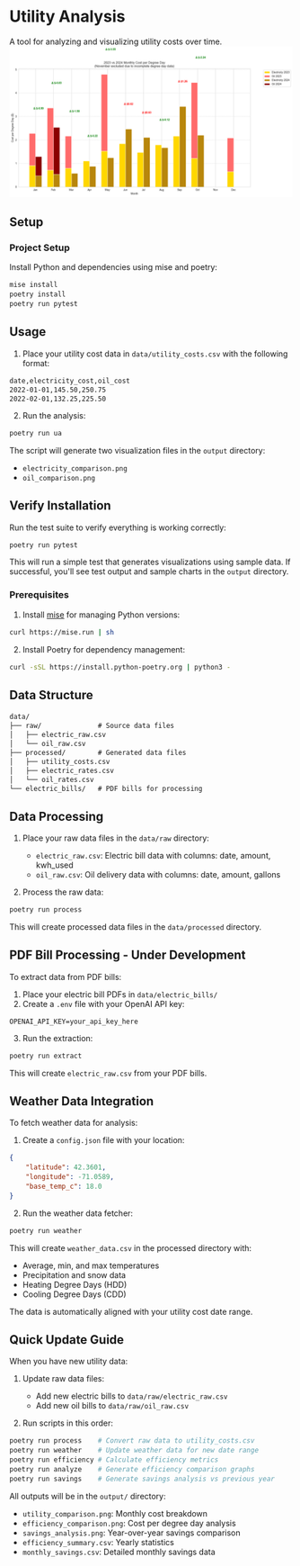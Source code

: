# Utility Analysis

A tool for analyzing and visualizing utility costs over time.
![Normalized Utility Cost Comparison](utility_comparison_normalized.png)


## Setup

### Project Setup

Install Python and dependencies using mise and poetry:
```bash
mise install
poetry install
poetry run pytest
```

## Usage

1. Place your utility cost data in `data/utility_costs.csv` with the following format:

```csv
date,electricity_cost,oil_cost
2022-01-01,145.50,250.75
2022-02-01,132.25,225.50
```

2. Run the analysis:
```bash
poetry run ua
```

The script will generate two visualization files in the `output` directory:
- `electricity_comparison.png`
- `oil_comparison.png`

## Verify Installation

Run the test suite to verify everything is working correctly:
```bash
poetry run pytest
```

This will run a simple test that generates visualizations using sample data. If successful, you'll see test output and sample charts in the `output` directory.

### Prerequisites

1. Install [mise](https://mise.jdx.dev/getting-started.html) for managing Python versions:

```bash
curl https://mise.run | sh
```

2. Install Poetry for dependency management:

```bash
curl -sSL https://install.python-poetry.org | python3 -
```

## Data Structure

```
data/
├── raw/              # Source data files
│   ├── electric_raw.csv
│   └── oil_raw.csv
├── processed/        # Generated data files
│   ├── utility_costs.csv
│   ├── electric_rates.csv
│   └── oil_rates.csv
└── electric_bills/   # PDF bills for processing
```

## Data Processing

1. Place your raw data files in the `data/raw` directory:
   - `electric_raw.csv`: Electric bill data with columns: date, amount, kwh_used
   - `oil_raw.csv`: Oil delivery data with columns: date, amount, gallons

2. Process the raw data:
```bash
poetry run process
```

This will create processed data files in the `data/processed` directory.

## PDF Bill Processing - Under Development

To extract data from PDF bills:

1. Place your electric bill PDFs in `data/electric_bills/`
2. Create a `.env` file with your OpenAI API key:
```
OPENAI_API_KEY=your_api_key_here
```

3. Run the extraction:
```bash
poetry run extract
```

This will create `electric_raw.csv` from your PDF bills.

## Weather Data Integration

To fetch weather data for analysis:

1. Create a `config.json` file with your location:
```json
{
    "latitude": 42.3601,
    "longitude": -71.0589,
    "base_temp_c": 18.0
}
```

2. Run the weather data fetcher:
```bash
poetry run weather
```

This will create `weather_data.csv` in the processed directory with:
- Average, min, and max temperatures
- Precipitation and snow data
- Heating Degree Days (HDD)
- Cooling Degree Days (CDD)

The data is automatically aligned with your utility cost date range.

## Quick Update Guide

When you have new utility data:

1. Update raw data files:
   - Add new electric bills to `data/raw/electric_raw.csv`
   - Add new oil bills to `data/raw/oil_raw.csv`

2. Run scripts in this order:
```bash
poetry run process    # Convert raw data to utility_costs.csv
poetry run weather    # Update weather data for new date range
poetry run efficiency # Calculate efficiency metrics
poetry run analyze    # Generate efficiency comparison graphs
poetry run savings    # Generate savings analysis vs previous year
```

All outputs will be in the `output/` directory:
- `utility_comparison.png`: Monthly cost breakdown
- `efficiency_comparison.png`: Cost per degree day analysis
- `savings_analysis.png`: Year-over-year savings comparison
- `efficiency_summary.csv`: Yearly statistics
- `monthly_savings.csv`: Detailed monthly savings data